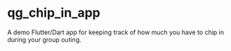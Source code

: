 # qg_chip_in_app
A demo Flutter/Dart app for keeping track of how much you have to chip in during your group outing.
